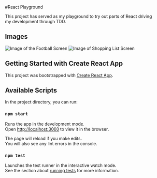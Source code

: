 #React Playground

This project has served as my playground to try out parts of React driving my development through TDD.

## Images

![Image of the Football Screen](https://github.com/timcastillogill/React_Playground/blob/main/src/assets/appImages/Football_Information.jpeg)
![Image of Shopping List Screen](https://github.com/timcastillogill/React_Playground/blob/main/src/assets/appImages/Shopping_List.jpeg)

## Getting Started with Create React App

This project was bootstrapped with [Create React App](https://github.com/facebook/create-react-app).

## Available Scripts

In the project directory, you can run:

### `npm start`

Runs the app in the development mode.\
Open [http://localhost:3000](http://localhost:3000) to view it in the browser.

The page will reload if you make edits.\
You will also see any lint errors in the console.

### `npm test`

Launches the test runner in the interactive watch mode.\
See the section about [running tests](https://facebook.github.io/create-react-app/docs/running-tests) for more information.
